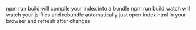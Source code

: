 npm run build will compile your index into a bundle
npm run build:watch will watch your js files and rebundle automatically
just open index.html in your browser and refresh after changes
